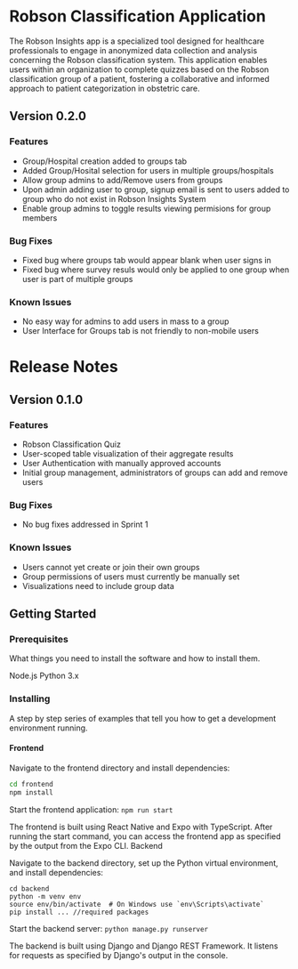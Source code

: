 # Robson Classification Application

The Robson Insights app is a specialized tool designed for healthcare professionals to engage in anonymized data collection and analysis concerning the Robson classification system. This application enables users within an organization to complete quizzes based on the Robson classification group of a patient, fostering a collaborative and informed approach to patient categorization in obstetric care.

## Version 0.2.0
### Features
- Group/Hospital creation added to groups tab
- Added Group/Hosital selection for users in multiple groups/hospitals
- Allow group admins to add/Remove users from groups
- Upon admin adding user to group, signup email is sent to users added to group who do not exist in Robson Insights System
- Enable group admins to toggle results viewing permisions for group members 
### Bug Fixes
- Fixed bug where groups tab would appear blank when user signs in
- Fixed bug where survey resuls would only be applied to one group when user is part of multiple groups
### Known Issues
- No easy way for admins to add users in mass to a group 
- User Interface for Groups tab  is not friendly to non-mobile users

# Release Notes
## Version 0.1.0
### Features
- Robson Classification Quiz
- User-scoped table visualization of their aggregate results
- User Authentication with manually approved accounts
- Initial group management, administrators of groups can add and remove users
### Bug Fixes
- No bug fixes addressed in Sprint 1
### Known Issues
- Users cannot yet create or join their own groups
- Group permissions of users must currently be manually set
- Visualizations need to include group data




## Getting Started
### Prerequisites

What things you need to install the software and how to install them.

Node.js
Python 3.x

### Installing

A step by step series of examples that tell you how to get a development environment running.

#### Frontend

Navigate to the frontend directory and install dependencies:

```bash
cd frontend
npm install
```
Start the frontend application:
```npm run start```

The frontend is built using React Native and Expo with TypeScript. After running the start command, you can access the frontend app as specified by the output from the Expo CLI.
Backend

Navigate to the backend directory, set up the Python virtual environment, and install dependencies:

```
cd backend
python -m venv env
source env/bin/activate  # On Windows use `env\Scripts\activate`
pip install ... //required packages
```
Start the backend server:
```python manage.py runserver```

The backend is built using Django and Django REST Framework. It listens for requests as specified by Django's output in the console.
